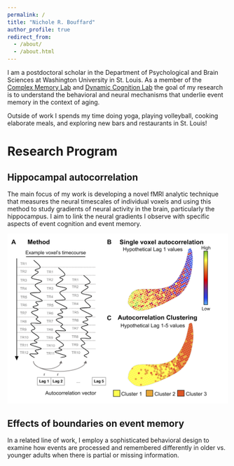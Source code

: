 ```yaml
---
permalink: /
title: "Nichole R. Bouffard"
author_profile: true
redirect_from: 
  - /about/
  - /about.html
---
```


I am a postdoctoral scholar in the Department of Psychological and Brain Sciences at Washington University in St. Louis. As a member of the [Complex Memory Lab](https://sites.wustl.edu/complexmemlab/) and [Dynamic Cognition Lab](https://dcl.wustl.edu/) the goal of my research is to understand the behavioral and neural mechanisms that underlie
event memory in the context of aging.  

Outside of work I spends my time doing yoga, playing volleyball, cooking elaborate meals, and exploring new bars and restaurants in St. Louis!

Research Program
======
Hippocampal autocorrelation
------
The main focus of my work is developing a novel fMRI analytic technique that measures the neural timescales of individual voxels and using this method to study gradients of neural activity in the brain, particularly the hippocampus. I aim to link the neural gradients I observe with specific aspects of event cognition and event memory.

![Figure from Bouffard, Golestani, et al. 2023](/images/autocorr_method.png)


Effects of boundaries on event memory
------
In a related line of work, I employ a sophisticated behavioral design to examine how events are processed and remembered differently in older vs. younger adults when there is partial or missing information.

